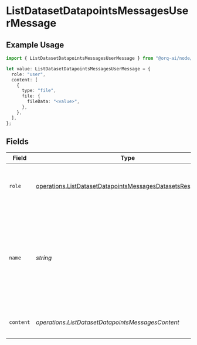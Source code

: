 # ListDatasetDatapointsMessagesUserMessage

## Example Usage

```typescript
import { ListDatasetDatapointsMessagesUserMessage } from "@orq-ai/node/models/operations";

let value: ListDatasetDatapointsMessagesUserMessage = {
  role: "user",
  content: [
    {
      type: "file",
      file: {
        fileData: "<value>",
      },
    },
  ],
};
```

## Fields

| Field                                                                                                                                        | Type                                                                                                                                         | Required                                                                                                                                     | Description                                                                                                                                  |
| -------------------------------------------------------------------------------------------------------------------------------------------- | -------------------------------------------------------------------------------------------------------------------------------------------- | -------------------------------------------------------------------------------------------------------------------------------------------- | -------------------------------------------------------------------------------------------------------------------------------------------- |
| `role`                                                                                                                                       | [operations.ListDatasetDatapointsMessagesDatasetsResponseRole](../../models/operations/listdatasetdatapointsmessagesdatasetsresponserole.md) | :heavy_check_mark:                                                                                                                           | The role of the messages author, in this case `user`.                                                                                        |
| `name`                                                                                                                                       | *string*                                                                                                                                     | :heavy_minus_sign:                                                                                                                           | An optional name for the participant. Provides the model information to differentiate between participants of the same role.                 |
| `content`                                                                                                                                    | *operations.ListDatasetDatapointsMessagesContent*                                                                                            | :heavy_check_mark:                                                                                                                           | The contents of the user message.                                                                                                            |